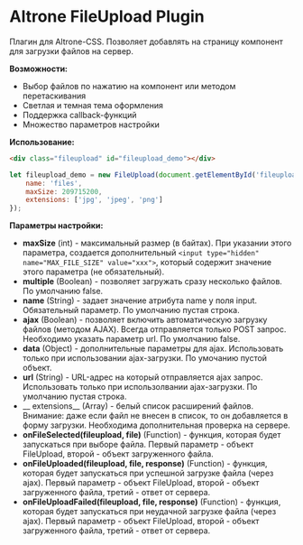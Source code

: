 # Altrone FileUpload Plugin
Плагин для Altrone-CSS. Позволяет добавлять на страницу компонент для загрузки файлов на сервер.

**Возможности:**
* Выбор файлов по нажатию на компонент или методом перетаскивания
* Светлая и темная тема оформления
* Поддержка callback-функций
* Множество параметров настройки

**Использование:**
```html
<div class="fileupload" id="fileupload_demo"></div>
```

```javascript
let fileupload_demo = new FileUpload(document.getElementById('fileupload_demo'), {
    name: 'files',
    maxSize: 209715200,
    extensions: ['jpg', 'jpeg', 'png']
});
```

**Параметры настройки:**
* __maxSize__ (int) - максимальный размер (в байтах). При указании этого параметра, создается дополнительный ```<input type="hidden" name="MAX_FILE_SIZE" value="xxx">```, который содержит значение этого параметра (не обязательный).
* __multiple__ (Boolean) - позволяет загружать сразу несколько файлов. По умолчанию false.
* __name__ (String) - задает значение атрибута name у поля input. Обязательный параметр. По умолчанию пустая строка.
* __ajax__ (Boolean) - позволяет включить автоматическую загрузку файлов (методом AJAX). Всегда отправляется только POST запрос. Необходимо указать параметр url. По умолчанию false.
* __data__ (Object) - дополнительные параметры для ajax. Использовать только при использовании ajax-загрузки. По умочанию пустой объект.
* __url__ (String) - URL-адрес на который отправляется ajax запрос. Использовать только при использолвании ajax-загрузки. По умолчанию пустая строка.
* __ extensions__ (Array<String>) - белый список расширений файлов. Внимание: даже если файл не внесен в список, то он добавляется в форму загрузки. Необходима дополнительная проверка на сервере.
* __onFileSelected(fileupload, file)__ (Function) - функция, которая будет запускаться при выборе файла. Первый параметр - объект FileUpload, второй - объект загруженного файла.
* __onFileUploaded(fileupload, file, response)__ (Function) - функция, которая будет запускаться при успешной загрузке файла (через ajax). Первый параметр - объект FileUpload, второй - объект загруженного файла, третий - ответ от сервера.
* __onFileUploadFailed(fileupload, file, response)__ (Function) - функция, которая будет запускаться при неудачной загрузке файла (через ajax). Первый параметр - объект FileUpload, второй - объект загруженного файла, третий - ответ от сервера.